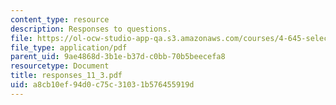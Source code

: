 ```yaml
---
content_type: resource
description: Responses to questions.
file: https://ol-ocw-studio-app-qa.s3.amazonaws.com/courses/4-645-selected-topics-in-architecture-architecture-from-1750-to-the-present-fall-2004/a8cb10ef94d0c75c31031b576455919d_responses_11_3.pdf
file_type: application/pdf
parent_uid: 9ae4868d-3b1e-b37d-c0bb-70b5beecefa8
resourcetype: Document
title: responses_11_3.pdf
uid: a8cb10ef-94d0-c75c-3103-1b576455919d
---
```

